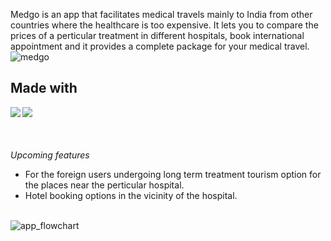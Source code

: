 Medgo is an app that facilitates medical travels mainly to India from other countries where the healthcare is too expensive.
It lets you to compare the prices of a perticular treatment in different hospitals, book international appointment and it provides a complete package for your medical travel.
![medgo](https://user-images.githubusercontent.com/89213108/139566221-15e2fdfb-5c46-465d-8cf0-1cafc42c53a8.png)
## Made with  
<img align="left" src="https://img.icons8.com/color/48/000000/flutter.png"/><img align="left" src="https://img.icons8.com/color/48/000000/python--v1.png"/><br />
<br /><br /><br />*Upcoming features*
 - For the foreign users undergoing long term treatment tourism option for the places near the perticular hospital.
 - Hotel booking options in the vicinity of the hospital.<br /><br />

![app_flowchart](https://user-images.githubusercontent.com/89213108/139567634-84d2c0e2-c6b3-4eec-8a8f-96998987a5f4.png)
